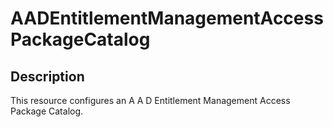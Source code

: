 
# AADEntitlementManagementAccessPackageCatalog

## Description

This resource configures an A A D Entitlement Management Access Package Catalog.
